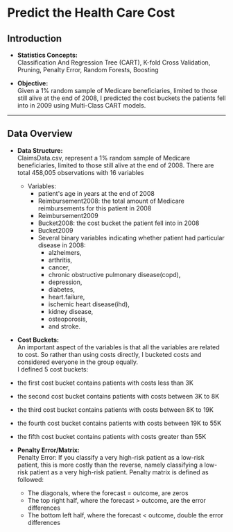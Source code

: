 
# Predict the Health Care Cost


## Introduction 

- <b>Statistics Concepts:</b> <br>
Classification And Regression Tree (CART), K-fold Cross Validation, Pruning, Penalty Error, Random Forests, Boosting 

- <b> Objective:</b> <br>
Given a 1% random sample of Medicare beneficiaries, limited to those still alive at the end of 2008, I predicted the cost buckets the patients fell into in 2009 using Multi-Class CART models.

------
## Data Overview

- <b>Data Structure:</b><br> 
ClaimsData.csv, represent a 1% random sample of Medicare beneficiaries, limited to those still alive at the end of 2008. There are total 458,005 observations with 16 variables<br>
  - Variables:
    - patient's age in years at the end of 2008
    - Reimbursement2008: the total amount of Medicare reimbursements for this patient in 2008
    - Reimbursement2009
    - Bucket2008: the cost bucket the patient fell into in 2008
    - Bucket2009
    - Several binary variables indicating whether patient had particular disease in 2008: 
      - alzheimers, 
      - arthritis, 
      - cancer,
      - chronic obstructive pulmonary disease(copd), 
      - depression,
      - diabetes, 
      - heart.failure, 
      - ischemic heart disease(ihd),
      - kidney disease, 
      - osteoporosis, 
      - and stroke.

- <b> Cost Buckets:</b><br>
An important aspect of the variables is that all the variables are related to cost. So rather than using costs directly, I bucketed costs and considered everyone in the group equally.<br>
I defined 5 cost buckets:
 - the first cost bucket contains patients with costs less than 3K
 - the second cost bucket contains patients with costs between 3K to 8K
 - the third cost bucket contains patients with costs between 8K to 19K
 - the fourth cost bucket contains patients with costs between 19K to 55K
 - the fifth cost bucket contains patients with costs greater than 55K
- <b>Penalty Error/Matrix:</b><br>
Penalty Error: If you classify a very high-risk patient as a low-risk patient, this is more costly than the reverse, namely classifying a low-risk patient as a very high-risk patient.
Penalty matrix is defined as followed: 
	- The diagonals, where the forecast = outcome,  are zeros 
	- The top right half, where the forecast > outcome, are the error differences
	- The bottom left half, where the forecast < outcome, double the error differences 
